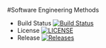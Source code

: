 #Software Engineering Methods
- Build Status [![Build Status](https://travis-ci.com/zweminthu/sem.svg?branch=master)](https://travis-ci.com/zweminthu/sem)
- License [![LICENSE](https://img.shields.io/github/license/zweminthu/sem.svg?style=flat-square)](https://github.com/zweminthu/sem/blob/master/LICENSE)
- Release [![Releases](https://img.shields.io/github/release/zweminthu/sem/all.svg?style=flat-square)](https://github.com/zweminthu/sem/releases)